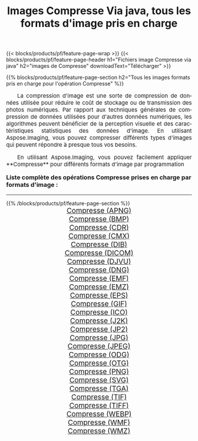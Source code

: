 ﻿---
title: Images Compresse Via java, tous les formats d'image pris en charge 
weight: 3920
url: /fr/java/compress/ 
lang: fr
langdirlevel: 2
locales: zh-hans,ja,it,ru,de,es,fr,nl,id,lt,pl,pt,vi,tr,ko,zh-hant,ar,hi,th,sv,cs,uk,he
description: En utilisant Aspose.Imaging, vous pouvez facilement Compresse images Via java
---

{{< blocks/products/pf/feature-page-wrap >}}
{{< blocks/products/pf/feature-page-header h1="Fichiers image Compresse via java" h2="images de Compresse" downloadText="Télécharger" >}}


{{% blocks/products/pf/feature-page-section  h2="Tous les images formats pris en charge pour l'opération Compresse" %}}
<p align="justify" style="text-indent:2em;font-size:15px;">
La compression d'image est une sorte de compression de données utilisée pour réduire le coût de stockage ou de transmission des photos numériques. Par rapport aux techniques générales de compression de données utilisées pour d'autres données numériques, les algorithmes peuvent bénéficier de la perception visuelle et des caractéristiques statistiques des données d'image.
En utilisant Aspose.Imaging, vous pouvez compresser différents types d'images qui peuvent répondre à presque tous vos besoins.
</p>
<p align="justify" style="text-indent:2em;font-size:15px;">
En utilisant Aspose.Imaging, vous pouvez facilement appliquer **Compresse** pour différents formats d'image par programmation
</p>
<h3 style="margin-top:16px;">
Liste complète des opérations Compresse prises en charge par formats d'image :
</h3>
<hr/>
{{% /blocks/products/pf/feature-page-section %}}
<div class="container-fluid productfamilypage bg-gray">
    <div class="convertypes bg-gray agp-content section">
        <div class="container">
		<div class="row other-converters" style="gap: 10px;font-size: 19px;text-align:center;">
		    <div class='col-md-3 other-converter remove-lp remove-rp'><a href="/imaging/fr/java/compress/apng/" style="padding:15px;">Compresse (APNG)</a></div><div class='col-md-3 other-converter remove-lp remove-rp'><a href="/imaging/fr/java/compress/bmp/" style="padding:15px;">Compresse (BMP)</a></div><div class='col-md-3 other-converter remove-lp remove-rp'><a href="/imaging/fr/java/compress/cdr/" style="padding:15px;">Compresse (CDR)</a></div><div class='col-md-3 other-converter remove-lp remove-rp'><a href="/imaging/fr/java/compress/cmx/" style="padding:15px;">Compresse (CMX)</a></div><div class='col-md-3 other-converter remove-lp remove-rp'><a href="/imaging/fr/java/compress/dib/" style="padding:15px;">Compresse (DIB)</a></div><div class='col-md-3 other-converter remove-lp remove-rp'><a href="/imaging/fr/java/compress/dicom/" style="padding:15px;">Compresse (DICOM)</a></div><div class='col-md-3 other-converter remove-lp remove-rp'><a href="/imaging/fr/java/compress/djvu/" style="padding:15px;">Compresse (DJVU)</a></div><div class='col-md-3 other-converter remove-lp remove-rp'><a href="/imaging/fr/java/compress/dng/" style="padding:15px;">Compresse (DNG)</a></div><div class='col-md-3 other-converter remove-lp remove-rp'><a href="/imaging/fr/java/compress/emf/" style="padding:15px;">Compresse (EMF)</a></div><div class='col-md-3 other-converter remove-lp remove-rp'><a href="/imaging/fr/java/compress/emz/" style="padding:15px;">Compresse (EMZ)</a></div><div class='col-md-3 other-converter remove-lp remove-rp'><a href="/imaging/fr/java/compress/eps/" style="padding:15px;">Compresse (EPS)</a></div><div class='col-md-3 other-converter remove-lp remove-rp'><a href="/imaging/fr/java/compress/gif/" style="padding:15px;">Compresse (GIF)</a></div><div class='col-md-3 other-converter remove-lp remove-rp'><a href="/imaging/fr/java/compress/ico/" style="padding:15px;">Compresse (ICO)</a></div><div class='col-md-3 other-converter remove-lp remove-rp'><a href="/imaging/fr/java/compress/j2k/" style="padding:15px;">Compresse (J2K)</a></div><div class='col-md-3 other-converter remove-lp remove-rp'><a href="/imaging/fr/java/compress/jp2/" style="padding:15px;">Compresse (JP2)</a></div><div class='col-md-3 other-converter remove-lp remove-rp'><a href="/imaging/fr/java/compress/jpg/" style="padding:15px;">Compresse (JPG)</a></div><div class='col-md-3 other-converter remove-lp remove-rp'><a href="/imaging/fr/java/compress/jpeg/" style="padding:15px;">Compresse (JPEG)</a></div><div class='col-md-3 other-converter remove-lp remove-rp'><a href="/imaging/fr/java/compress/odg/" style="padding:15px;">Compresse (ODG)</a></div><div class='col-md-3 other-converter remove-lp remove-rp'><a href="/imaging/fr/java/compress/otg/" style="padding:15px;">Compresse (OTG)</a></div><div class='col-md-3 other-converter remove-lp remove-rp'><a href="/imaging/fr/java/compress/png/" style="padding:15px;">Compresse (PNG)</a></div><div class='col-md-3 other-converter remove-lp remove-rp'><a href="/imaging/fr/java/compress/svg/" style="padding:15px;">Compresse (SVG)</a></div><div class='col-md-3 other-converter remove-lp remove-rp'><a href="/imaging/fr/java/compress/tga/" style="padding:15px;">Compresse (TGA)</a></div><div class='col-md-3 other-converter remove-lp remove-rp'><a href="/imaging/fr/java/compress/tif/" style="padding:15px;">Compresse (TIF)</a></div><div class='col-md-3 other-converter remove-lp remove-rp'><a href="/imaging/fr/java/compress/tiff/" style="padding:15px;">Compresse (TIFF)</a></div><div class='col-md-3 other-converter remove-lp remove-rp'><a href="/imaging/fr/java/compress/webp/" style="padding:15px;">Compresse (WEBP)</a></div><div class='col-md-3 other-converter remove-lp remove-rp'><a href="/imaging/fr/java/compress/wmf/" style="padding:15px;">Compresse (WMF)</a></div><div class='col-md-3 other-converter remove-lp remove-rp'><a href="/imaging/fr/java/compress/wmz/" style="padding:15px;">Compresse (WMZ)</a></div>
                </div>
        </div>
    </div>
</div>
<br/>

